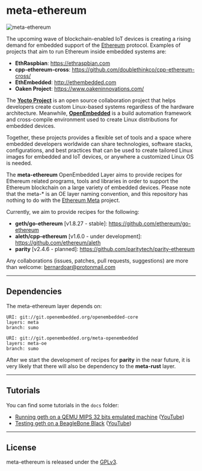 # meta-ethereum

![meta-ethereum](https://github.com/bernardoaraujor/meta-ethereum/raw/master/meta-ethereum.png  "meta-ethereum")

The upcoming wave of blockchain-enabled IoT devices is creating a rising demand for embedded support of the [Ethereum](https://www.ethereum.org/) protocol. Examples of projects that aim to run Ethereum inside embedded systems are:

 * **EthRaspbian**: <https://ethraspbian.com>
 * **cpp-ethereum-cross**: <https://github.com/doublethinkco/cpp-ethereum-cross/>
 * **EthEmbedded**: <http://ethembedded.com>
 * **Oaken Project**: <https://www.oakeninnovations.com/>

The [**Yocto Project**](https://www.yoctoproject.org/) is an open source collaboration project that helps developers create custom Linux-based systems regardless of the hardware architecture. Meanwhile, [**OpenEmbedded**](http://www.openembedded.org/wiki/Main_Page) is a build automation framework and cross-compile environment used to create Linux distributions for embedded devices.

Together, these projects provides a flexible set of tools and a space where embedded developers worldwide can share technologies, software stacks, configurations, and best practices that can be used to create tailored Linux images for embedded and IoT devices, or anywhere a customized Linux OS is needed. 

The **meta-ethereum** OpenEmbedded Layer aims to provide recipes for Ethereum related programs, tools and libraries in order to support the Ethereum blockchain on a large variety of embedded devices. Please note that the meta-* is an OE layer naming convention, and this repository has nothing to do with the [Ethereum Meta](https://ethermeta.com/) project.

Currently, we aim to provide recipes for the following:

 * **geth/go-ethereum** [v1.8.27 - stable]: <https://github.com/ethereum/go-ethereum>
 * **aleth/cpp-ethereum** [v1.6.0 - under development]: <https://github.com/ethereum/aleth>
 * **parity** [v2.4.6 - planned]: <https://github.com/paritytech/parity-ethereum>
 
Any collaborations (issues, patches, pull requests, suggestions) are more than welcome: <bernardoar@protonmail.com>

---
## Dependencies

The meta-ethereum layer depends on:

	URI: git://git.openembedded.org/openembedded-core
	layers: meta
	branch: sumo

	URI: git://git.openembedded.org/meta-openembedded
	layers: meta-oe
	branch: sumo
	
After we start the development of recipes for **parity** in the near future, it is very likely that there will also be dependency to the **meta-rust** layer.	


---
## Tutorials
You can find some tutorials in the `docs` folder:

 - [Running geth on a QEMU MIPS 32 bits emulated machine](https://github.com/bernardoaraujor/meta-ethereum/blob/master/docs/qemu_tutorial.md) ([YouTube](https://youtu.be/IZ6nDKGy7NA))
 - [Testing geth on a BeagleBone Black](https://github.com/bernardoaraujor/meta-ethereum/blob/master/docs/bbb_tutorial.md) ([YouTube](TODO))

---
## License

meta-ethereum is released under the [GPLv3](https://github.com/bernardoaraujor/meta-ethereum/blob/master/LICENSE).
